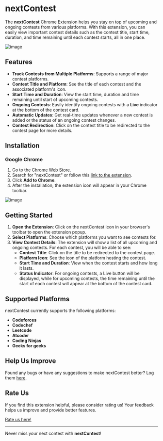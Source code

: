 # nextContest

The **nextContest** Chrome Extension helps you stay on top of upcoming and ongoing contests from various platforms. With this extension, you can easily view important contest details such as the contest title, start time, duration, and time remaining until each contest starts, all in one place.


![image](https://github.com/user-attachments/assets/15563203-930f-4f49-8b1b-d2af1c749572)


## Features

- **Track Contests from Multiple Platforms**: Supports a range of major contest platforms.
- **Contest Title and Platform**: See the title of each contest and the associated platform's icon.
- **Start Time and Duration**: View the start time, duration and time remaining until start of upcoming contests.
- **Ongoing Contests**: Easily identify ongoing contests with a **Live** indicator at the bottom of the contest card.
- **Automatic Updates**: Get real-time updates whenever a new contest is added or the status of an ongoing contest changes.
- **Contest Redirection**: Click on the contest title to be redirected to the contest page for more details.

## Installation

### Google Chrome

1. Go to the [Chrome Web Store](https://chrome.google.com/webstore).
2. Search for "nextContest" or follow this [link to the extension](#to_be_added).
3. Click **Add to Chrome**.
4. After the installation, the extension icon will appear in your Chrome toolbar.



![image](https://github.com/user-attachments/assets/62d043d6-eb75-48a6-9124-5ea69cb0cd25)


## Getting Started

1. **Open the Extension**: Click on the nextContest icon in your browser's toolbar to open the extension popup.
2. **Select Platforms**: Choose which platforms you want to see contests for.
3. **View Contest Details**: The extension will show a list of all upcoming and ongoing contests. For each contest, you will be able to see:
   - **Contest Title**: Click on the title to be redirected to the contest page.
   - **Platform Icon**: See the icon of the platform hosting the contest.
   - **Start Time and Duration**: View when the contest starts and how long it lasts.
   - **Status Indicator**:  For ongoing contests, a Live button will be displayed, while for upcoming contests, the time remaining until the start of each contest will appear at the bottom of the contest card.


## Supported Platforms

nextContest currently supports the following platforms:

- **Codeforces**
- **Codechef**
- **Leetcode**
- **Atcoder**
- **Coding Ninjas**
- **Geeks for geeks**

## Help Us Improve

Found any bugs or have any suggestions to make nextContest better?
Log them [here](https://github.com/notixdevs/nextContest/issues).



## Rate Us

If you find this extension helpful, please consider rating us! Your feedback helps us improve and provide better features.

[Rate us here!](#to_be_added)

---

Never miss your next contest with **nextContest**!
